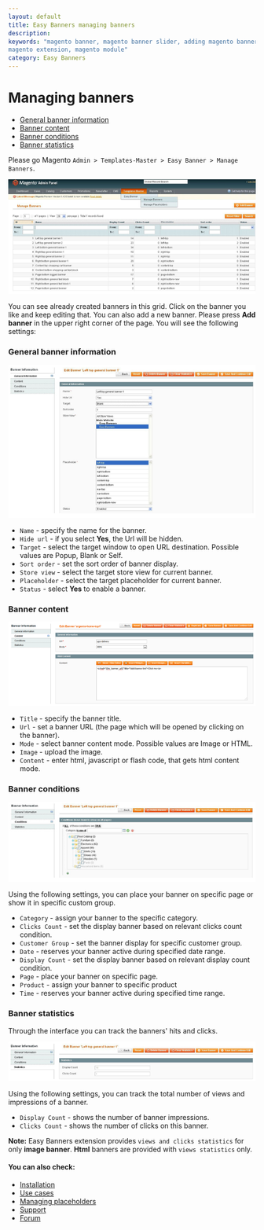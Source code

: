 ```yaml
---
layout: default
title: Easy Banners managing banners
description:
keywords: "magento banner, magento banner slider, adding magento banners,
magento extension, magento module"
category: Easy Banners
---
```


# Managing banners

-   [General banner information](#general-banner-information)
-   [Banner content](#banner-content)
-   [Banner conditions](#banner-conditions)
-   [Banner statistics](#banner-statistics)

Please go Magento `Admin > Templates-Master > Easy Banner > Manage Banners`.

![Easy Banners](/images/m1/extensions/easy-banners/managing-banners-grid.png)

You can see already created banners in this grid. Сlick on the banner you like and keep editing that. You can also add a new banner. Please press **Add banner** in the upper right corner of the page. You will see the following settings:

### General banner information

![Easy Banners](/images/m1/extensions/easy-banners/banner-general.png)

-   `Name` - specify the name for the banner.
-   `Hide url` - if you select **Yes**, the Url will be hidden.
-   `Target` - select the target window to open URL destination. Possible values are Popup, Blank or Self.
-   `Sort order` - set the sort order of banner display.
-   `Store view` - select the target store view for current banner.
-   `Placeholder` - select the target placeholder for current banner.
-   `Status` - select **Yes** to enable a banner.

### Banner content

![Easy Banners](/images/m1/extensions/easy-banners/banner-content.png)

-   `Title` - specify the banner title.
-   `Url` - set a banner URL (the page which will be opened by clicking on the banner).
-   `Mode` - select banner content mode. Possible values are Image or HTML.
-   `Image` - upload the image.
-   `Content` - enter html, javascript or flash code, that gets html content mode.

### Banner conditions

![Easy Banners](/images/m1/extensions/easy-banners/banner-conditions.png)

Using the following settings, you can place your banner on specific page or show it in specific custom group.

-   `Category` - assign your banner to the specific category.
-   `Clicks Count` - set the display banner based on relevant clicks count condition.
-   `Customer Group` - set the banner display for specific customer group.
-   `Date` - reserves your banner active during specified date range.
-   `Display Count` - set the display banner based on relevant display count condition.
-   `Page` - place your banner on specific page.
-   `Product` - assign your banner to specific product
-   `Time` - reserves your banner active during specified time range.

### Banner statistics

Through the interface you can track the banners' hits and clicks.

![Easy Banners](/images/m1/extensions/easy-banners/banner-statistics.png)

Using the following settings, you can track the total number of views and impressions of a banner.

-   `Display Count` - shows the number of banner impressions.
-   `Clicks Count` - shows the number of clicks on this banner.

**Note:** Easy Banners extension provides `views and clicks statistics` for only **image banner**. **Html** banners are provided with `views statistics` only.

#### You can also check:

*   [Installation](../installation/)
*   [Use cases](../use-cases/)
*   [Managing placeholders](../managing-placeholders/)
*   [Support](https://swissuplabs.com/contacts/)
*   [Forum](https://swissuplabs.com/magento-forum/)